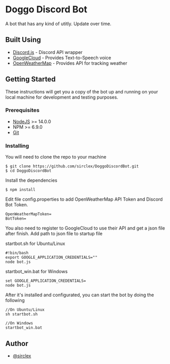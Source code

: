 # Doggo Discord Bot
A bot that has any kind of utitly. Update over time.

## Built Using
+ [Discord.js](https://discord.js.org) - Discord API wrapper
+ [GoogleCloud](https://cloud.google.com/text-to-speech) - Provides Text-to-Speech voice
+ [OpenWeatherMap](https://openweathermap.org) - Provides API for tracking weather

## Getting Started
These instructions will get you a copy of the bot up and running on your local machine for development and testing purposes.

### Prerequisites
+ [NodeJS](https://nodejs.org) >= 14.0.0
+ NPM >= 6.9.0
+ [Git](https://git-scm.com/)

### Installing
You will need to clone the repo to your machine
```
$ git clone https://github.com/sirclex/DoggoDiscordBot.git
$ cd DoggoDiscordBot
```

Install the dependencies

```
$ npm install
```

Edit file config.properties to add OpenWeatherMap API Token and Discord Bot Token.
```
OpenWeatherMapToken=
BotToken=
```

You also need to register to GoogleCloud to use their API and get a json file after finish.
Add path to json file to startup file

startbot.sh for Ubuntu/Linux
```
#!bin/bash
export GOOGLE_APPLICATION_CREDENTIALS=""
node bot.js
```

startbot_win.bat for Windows
```
set GOOGLE_APPLICATION_CREDENTIALS=
node bot.js
```

After it's installed and configurated, you can start the bot by doing the following
```
//On Ubuntu/Linux
sh startbot.sh

//On Windows
startbot_win.bat
```

## Author
+ [@sirclex](https://github.com/sirclex)
